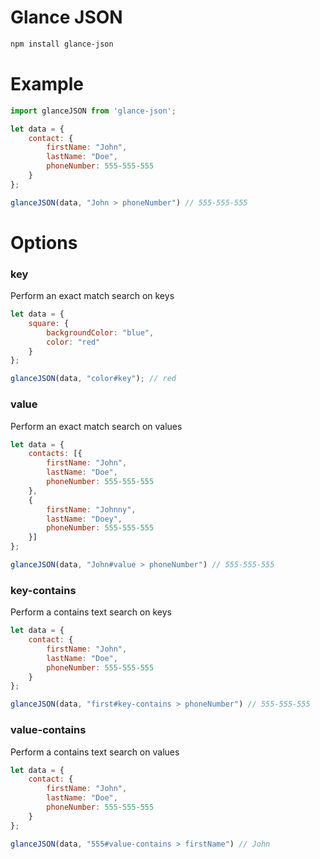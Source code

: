 # Glance JSON

```bash
npm install glance-json
```

# Example

```javascript
import glanceJSON from 'glance-json';

let data = {
	contact: {
		firstName: "John",
		lastName: "Doe",
		phoneNumber: 555-555-555
	}
};

glanceJSON(data, "John > phoneNumber") // 555-555-555
```

# Options

### key
Perform an exact match search on keys

```javascript
let data = {
	square: {
		backgroundColor: "blue",
		color: "red"
	}
};

glanceJSON(data, "color#key"); // red
```

### value
Perform an exact match search on values

```javascript
let data = {
	contacts: [{
		firstName: "John",
		lastName: "Doe",
		phoneNumber: 555-555-555
	},
    {
    	firstName: "Johnny",
       	lastName: "Doey",
       	phoneNumber: 555-555-555	
    }]
};

glanceJSON(data, "John#value > phoneNumber") // 555-555-555
```

### key-contains
Perform a contains text search on keys

```javascript
let data = {
	contact: {
		firstName: "John",
		lastName: "Doe",
		phoneNumber: 555-555-555
	}
};

glanceJSON(data, "first#key-contains > phoneNumber") // 555-555-555
```

### value-contains
Perform a contains text search on values

```javascript
let data = {
	contact: {
		firstName: "John",
		lastName: "Doe",
		phoneNumber: 555-555-555
	}
};

glanceJSON(data, "555#value-contains > firstName") // John
```